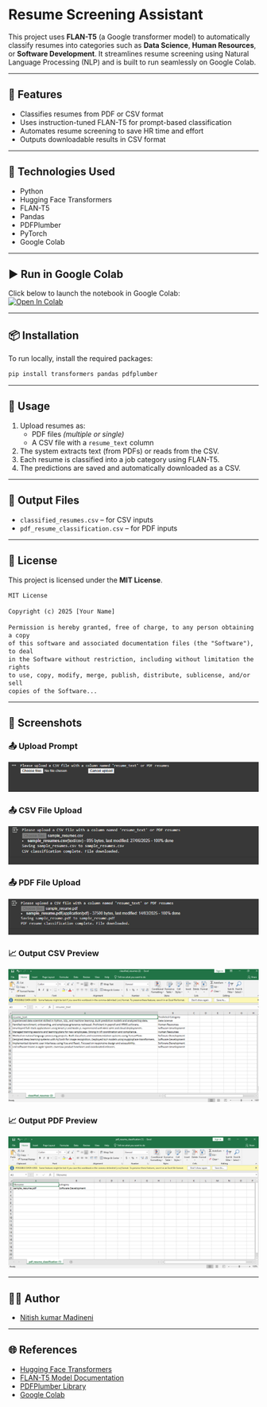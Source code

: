 # Resume Screening Assistant

This project uses **FLAN-T5** (a Google transformer model) to automatically classify resumes into categories such as **Data Science**, **Human Resources**, or **Software Development**. It streamlines resume screening using Natural Language Processing (NLP) and is built to run seamlessly on Google Colab.

---

## 🚀 Features
- Classifies resumes from PDF or CSV format
- Uses instruction-tuned FLAN-T5 for prompt-based classification
- Automates resume screening to save HR time and effort
- Outputs downloadable results in CSV format

---

## 🧪 Technologies Used
- Python
- Hugging Face Transformers
- FLAN-T5
- Pandas
- PDFPlumber
- PyTorch
- Google Colab

---

## ▶️ Run in Google Colab

Click below to launch the notebook in Google Colab:  
[![Open In Colab](https://colab.research.google.com/assets/colab-badge.svg)](https://colab.research.google.com/drive/1vztbkO0Rp8EeNOFS7q59yxvk5nCFYeAe#scrollTo=Sy6zr79E_PwB&line=7&uniqifier=1)

---

## 📦 Installation

To run locally, install the required packages:

```bash
pip install transformers pandas pdfplumber
```

---

## 📂 Usage

1. Upload resumes as:
   - PDF files *(multiple or single)*
   - A CSV file with a `resume_text` column
2. The system extracts text (from PDFs) or reads from the CSV.
3. Each resume is classified into a job category using FLAN-T5.
4. The predictions are saved and automatically downloaded as a CSV.

---

## 📄 Output Files

- `classified_resumes.csv` – for CSV inputs  
- `pdf_resume_classification.csv` – for PDF inputs

---

## 📃 License

This project is licensed under the **MIT License**.

```
MIT License

Copyright (c) 2025 [Your Name]

Permission is hereby granted, free of charge, to any person obtaining a copy
of this software and associated documentation files (the "Software"), to deal
in the Software without restriction, including without limitation the rights
to use, copy, modify, merge, publish, distribute, sublicense, and/or sell
copies of the Software...
```

---

## 📸 Screenshots

### 📤 Upload Prompt  
![Upload Prompt](screenshots/uploadprompt.png)

### 📤 CSV File Upload  
![File Upload](screenshots/fileupload.png)

### 📤 PDF File Upload  
![File Upload](screenshots/pdffile_upload.png)

### 📈 Output CSV Preview  
![Output](screenshots/output_csv.png)

### 📈 Output PDF Preview  
![Output](screenshots/pdffile_output.png)

---

## 🙋‍♂️ Author

- [Nitish kumar Madineni](https://github.com/NitishKumar054)

---

## 🌐 References

- [Hugging Face Transformers](https://huggingface.co/transformers/)
- [FLAN-T5 Model Documentation](https://huggingface.co/google/flan-t5-base)
- [PDFPlumber Library](https://github.com/jsvine/pdfplumber)
- [Google Colab](https://colab.research.google.com/)



